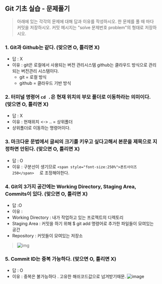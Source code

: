 ## Git 기초 실습 - 문제풀기

> 아래에 있는 각각의 문제에 대해 답과 이유를 작성하시오.
> 한 문제를 풀 때 마다 커밋을 저장하시오. 커밋 메시지는 "solve 문제번호 problem"의 형태로 저장하시오.



### 1. Git과 Github는 같다. (맞으면 O, 틀리면 X)

   - 답 : X
   - 이유 : git은 로컬에서 사용되는 버전 관리시스템 github는 클라우드 방식으로 관리되는 버전관리 시스템이다.
      - git = 로컬 방식
      - github = 클라우드 기반 방식
   
### 2. 터미널 명령어 `cd .`은 현재 위치의 부모 폴더로 이동하라는 의미이다. (맞으면 O, 틀리면 X)

   - 답 : X
   - 이유 : 현재위치 <-> .. = 상위폴더 
   - 상위폴더로 이동하는 명령어이다.



### 3. 마크다운 문법에서 글씨의 크기를 키우고 싶다고해서 본문을 제목으로 지정하면 안된다. (맞으면 O, 틀리면 X)
   - 답 : O
   - 이유 :  구분선이 생기므로 ```<span style="font-size:250%">폰트사이즈 250</span>  ``` 로 조정해야한다.



### 4. Git의 3가지 공간에는 Working Directory, Staging Area, Commits이 있다. (맞으면 O, 틀리면 X)
   - 답 :O
   - 이유 :
   - Working Directory : 내가 작업하고 있는 프로젝트의 디렉토리
   - Staging Area : 커밋을 하기 위해 $ git add 명령어로 추가한 파일들이 모여있는 공간
   - Repository : 커밋들이 모여있는 저장소
   
   >![img](https://img1.daumcdn.net/thumb/R1280x0/?scode=mtistory2&fname=https%3A%2F%2Fblog.kakaocdn.net%2Fdn%2FmtzJ7%2Fbtq9PUXFlUj%2FNAqKtGV9XIWHwhA1fq7BY1%2Fimg.png)
   
### 5. Commit ID는 중복 가능하다. (맞으면 O, 틀리면 X)
   - 답 : O
   - 이유 :  중복은 불가능하다 .  고유한 해쉬코드값으로 넘겨받기때문.
   ![image](https://user-images.githubusercontent.com/38197124/163130544-e11d314d-da88-4084-9698-16dc48681e3f.png)